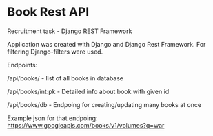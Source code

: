 # Book Rest API
 Recruitment task - Django REST Framework

Application was created with Django and Django Rest Framework. For filtering Django-filters were used.

Endpoints:

/api/books/ - list of all books in database

/api/books/int:pk - Detailed info about book with given id

/api/books/db - Endpoing for creating/updating many books at once 

Example json for that endpoing: https://www.googleapis.com/books/v1/volumes?q=war




